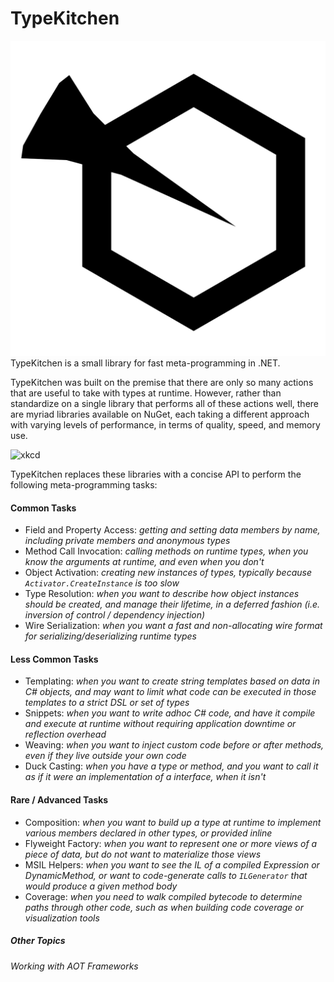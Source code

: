 # TypeKitchen

![logo](assets/logo.png?s=100)
TypeKitchen is a small library for fast meta-programming in .NET.

TypeKitchen was built on the premise that there are only so many actions that are useful to take with types at runtime.
However, rather than standardize on a single library that performs all of these actions well, there are myriad libraries available on NuGet, each taking a different approach with varying levels of performance, in terms of quality, speed, and memory use.

![xkcd](https://imgs.xkcd.com/comics/standards.png)

TypeKitchen replaces these libraries with a concise API to perform the following meta-programming tasks:

#### Common Tasks
- Field and Property Access: _getting and setting data members by name, including private members and anonymous types_
- Method Call Invocation: _calling methods on runtime types, when you know the arguments at runtime, and even when you don't_
- Object Activation: _creating new instances of types, typically because `Activator.CreateInstance` is too slow_
- Type Resolution: _when you want to describe how object instances should be created, and manage their lifetime, in a deferred fashion (i.e. inversion of control / dependency injection)_
- Wire Serialization: _when you want a fast and non-allocating wire format for serializing/deserializing runtime types_

#### Less Common Tasks
- Templating: _when you want to create string templates based on data in C# objects, and may want to limit what code can be executed in those templates to a strict DSL or set of types_
- Snippets: _when you want to write adhoc C# code, and have it compile and execute at runtime without requiring application downtime or reflection overhead_
- Weaving: _when you want to inject custom code before or after methods, even if they live outside your own code_
- Duck Casting: _when you have a type or method, and you want to call it _as if it were_ an implementation of a interface, when it isn't_

#### Rare / Advanced Tasks
- Composition: _when you want to build up a type at runtime to implement various members declared in other types, or provided inline_
- Flyweight Factory: _when you want to represent one or more views of a piece of data, but do not want to materialize those views_
- MSIL Helpers: _when you want to see the IL of a compiled Expression or DynamicMethod, or want to code-generate calls to `ILGenerator` that would produce a given method body_
- Coverage: _when you need to walk compiled bytecode to determine paths through other code, such as when building code coverage or visualization tools_

##### Other Topics

###### Working with AOT Frameworks
